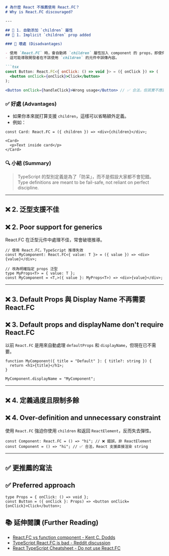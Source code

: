 ````md
# 為什麼 React 不推薦使用 React.FC？  
# Why is React.FC discouraged?

---

## 📌 1. 自動添加 `children` 屬性  
## 📌 1. Implicit `children` prop added

### 🧨 壞處 (Disadvantages)

- 使用 `React.FC` 時，會自動將 `children` 屬性加入 component 的 props，即使你不需要。
- 這可能導致開發者在不該使用 `children` 的元件中誤傳內容。

```tsx
const Button: React.FC<{ onClick: () => void }> = ({ onClick }) => (
  <button onClick={onClick}>Click</button>
);

<Button onClick={handleClick}>Wrong usage</Button> // ✅ 合法，但其實不應該有 children
````

### ✅ 好處 (Advantages)

* 如果你本來就打算支援 `children`，這樣可以省略額外定義。
* 例如：

```tsx
const Card: React.FC = ({ children }) => <div>{children}</div>;

<Card>
  <p>Text inside card</p>
</Card>
```

### 🔍 小結 (Summary)

> TypeScript 的型別定義是為了「防呆」，而不是假設大家都不會犯錯。
> Type definitions are meant to be fail-safe, not reliant on perfect discipline.

---

## ❌ 2. 泛型支援不佳

## ❌ 2. Poor support for generics

React.FC 在泛型元件中處理不佳，常會破壞推導。

```tsx
// 使用 React.FC，TypeScript 推導失效
const MyComponent: React.FC<{ value: T }> = ({ value }) => <div>{value}</div>;

// 改為明確指定 props 泛型
type MyProps<T> = { value: T };
const MyComponent = <T,>({ value }: MyProps<T>) => <div>{value}</div>;
```

---

## ❌ 3. Default Props 與 Display Name 不再需要 React.FC

## ❌ 3. Default props and displayName don't require React.FC

以前 `React.FC` 是用來自動處理 `defaultProps` 和 `displayName`，但現在已不需要。

```tsx
function MyComponent({ title = "Default" }: { title?: string }) {
  return <h1>{title}</h1>;
}

MyComponent.displayName = "MyComponent";
```

---

## ❌ 4. 定義過度且限制多餘

## ❌ 4. Over-definition and unnecessary constraint

使用 `React.FC` 強迫你使用 `children` 和返回 `ReactElement`，反而失去彈性。

```tsx
const Component: React.FC = () => "hi"; // ❌ 錯誤，非 ReactElement
const Component = () => "hi"; // ✅ 合法，React 支援直接渲染 string
```

---

## ✅ 更推薦的寫法

## ✅ Preferred approach

```tsx
type Props = { onClick: () => void };
const Button = ({ onClick }: Props) => <button onClick={onClick}>Click</button>;
```

## 📚 延伸閱讀 (Further Reading)

* [React.FC vs function component - Kent C. Dodds](https://kentcdodds.com/blog/why-i-dont-use-react-fc)
* [TypeScript React.FC is bad - Reddit discussion](https://www.reddit.com/r/typescript/comments/nzsfcg/typescript_reactfc_is_bad/)
* [React TypeScript Cheatsheet - Do not use React.FC](https://react-typescript-cheatsheet.netlify.app/docs/basic/getting-started/function_components/)

